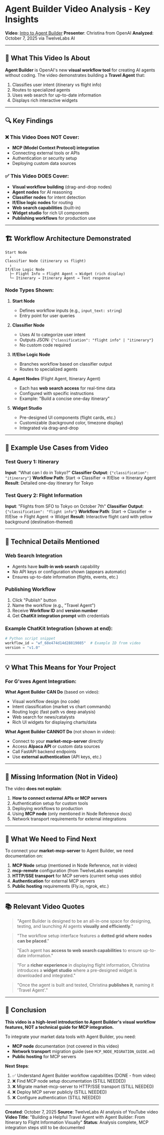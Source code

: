 # Agent Builder Video Analysis - Key Insights

**Video**: [Intro to Agent Builder](https://www.youtube.com/watch?v=44eFf-tRiSg)
**Presenter**: Christina from OpenAI
**Analyzed**: October 7, 2025 via TwelveLabs AI

---

## 🎯 What This Video Is About

**Agent Builder** is OpenAI's new **visual workflow tool** for creating AI agents without coding. The video demonstrates building a **Travel Agent** that:
1. Classifies user intent (itinerary vs flight info)
2. Routes to specialized agents
3. Uses web search for up-to-date information
4. Displays rich interactive widgets

---

## 🔍 Key Findings

### ❌ This Video Does NOT Cover:
- **MCP (Model Context Protocol) integration**
- Connecting external tools or APIs
- Authentication or security setup
- Deploying custom data sources

### ✅ This Video DOES Cover:
- **Visual workflow building** (drag-and-drop nodes)
- **Agent nodes** for AI reasoning
- **Classifier nodes** for intent detection
- **If/Else logic nodes** for routing
- **Web search capabilities** (built-in)
- **Widget studio** for rich UI components
- **Publishing workflows** for production use

---

## 🏗️ Workflow Architecture Demonstrated

```
Start Node
  ↓
Classifier Node (itinerary vs flight)
  ↓
If/Else Logic Node
  ├─ Flight Info → Flight Agent → Widget (rich display)
  └─ Itinerary → Itinerary Agent → Text response
```

### Node Types Shown:

1. **Start Node**
   - Defines workflow inputs (e.g., `input_text: string`)
   - Entry point for user queries

2. **Classifier Node**
   - Uses AI to categorize user intent
   - Outputs JSON: `{"classification": "flight info" | "itinerary"}`
   - No custom code required

3. **If/Else Logic Node**
   - Branches workflow based on classifier output
   - Routes to specialized agents

4. **Agent Nodes** (Flight Agent, Itinerary Agent)
   - Each has **web search access** for real-time data
   - Configured with specific instructions
   - Example: "Build a concise one-day itinerary"

5. **Widget Studio**
   - Pre-designed UI components (flight cards, etc.)
   - Customizable (background color, timezone display)
   - Integrated via drag-and-drop

---

## 📝 Example Use Cases from Video

### Test Query 1: Itinerary
**Input**: "What can I do in Tokyo?"
**Classifier Output**: `{"classification": "itinerary"}`
**Workflow Path**: Start → Classifier → If/Else → Itinerary Agent
**Result**: Detailed one-day itinerary for Tokyo

### Test Query 2: Flight Information
**Input**: "Flights from SFO to Tokyo on October 7th"
**Classifier Output**: `{"classification": "flight info"}`
**Workflow Path**: Start → Classifier → If/Else → Flight Agent → Widget
**Result**: Interactive flight card with yellow background (destination-themed)

---

## 🔧 Technical Details Mentioned

### Web Search Integration
- Agents have **built-in web search** capability
- No API keys or configuration shown (appears automatic)
- Ensures up-to-date information (flights, events, etc.)

### Publishing Workflow
1. Click "Publish" button
2. Name the workflow (e.g., "Travel Agent")
3. Receive **Workflow ID** and **version number**
4. Get **ChatKit integration prompt** with credentials

### Example ChatKit Integration (shown at end):
```python
# Python script snippet
workflow_id = "wf_68e474d14d28819085"  # Example ID from video
version = "v1.0"
```

---

## 💡 What This Means for Your Project

### For G'sves Agent Integration:

**What Agent Builder CAN Do** (based on video):
- Visual workflow design (no code)
- Intent classification (market vs chart commands)
- Routing logic (fast path vs deep analysis)
- Web search for news/catalysts
- Rich UI widgets for displaying charts/data

**What Agent Builder CANNOT Do** (not shown in video):
- Connect to your **market-mcp-server** directly
- Access **Alpaca API** or custom data sources
- Call FastAPI backend endpoints
- Use **external authentication** (API keys, etc.)

---

## 🚧 Missing Information (Not in Video)

The video **does not explain**:
1. **How to connect external APIs or MCP servers**
2. Authentication setup for custom tools
3. Deploying workflows to production
4. Using **MCP node** (only mentioned in Node Reference docs)
5. Network transport requirements for external integrations

---

## 🔗 What We Need to Find Next

To connect your **market-mcp-server** to Agent Builder, we need documentation on:

1. **MCP Node** setup (mentioned in Node Reference, not in video)
2. **mcp-remote** configuration (from TwelveLabs example)
3. **HTTP/SSE transport** for MCP servers (current setup uses stdio)
4. **Authentication** for external MCP servers
5. **Public hosting** requirements (Fly.io, ngrok, etc.)

---

## 📚 Relevant Video Quotes

> "Agent Builder is designed to be an all-in-one space for designing, testing, and launching AI agents **visually and efficiently**."

> "The workflow setup interface features a **dotted grid where nodes can be placed**."

> "Each agent has **access to web search capabilities** to ensure up-to-date information."

> "For a **richer experience** in displaying flight information, Christina introduces a **widget studio** where a pre-designed widget is downloaded and integrated."

> "Once the agent is built and tested, Christina **publishes it**, naming it 'Travel Agent'."

---

## 🎯 Conclusion

**This video is a high-level introduction to Agent Builder's visual workflow features, NOT a technical guide for MCP integration.**

To integrate your market data tools with Agent Builder, you need:
- **MCP node** documentation (not covered in this video)
- **Network transport** migration guide (see `MCP_NODE_MIGRATION_GUIDE.md`)
- **Public hosting** for MCP servers

**Next Steps**:
1. ✅ Understand Agent Builder workflow capabilities (DONE - from video)
2. ❌ Find MCP node setup documentation (STILL NEEDED)
3. ❌ Migrate market-mcp-server to HTTP/SSE transport (STILL NEEDED)
4. ❌ Deploy MCP server publicly (STILL NEEDED)
5. ❌ Configure authentication (STILL NEEDED)

---

**Created**: October 7, 2025
**Source**: TwelveLabs AI analysis of YouTube video
**Video Title**: "Building a Helpful Travel Agent with Agent Builder: From Itinerary to Flight Information Visually"
**Status**: Analysis complete, MCP integration steps still to be documented
